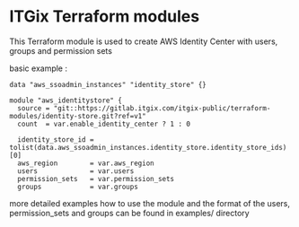# ITGix Terraform modules

This Terraform module is used to create AWS Identity Center with users, groups and permission sets

basic example : 
```
data "aws_ssoadmin_instances" "identity_store" {}

module "aws_identitystore" {
  source = "git::https://gitlab.itgix.com/itgix-public/terraform-modules/identity-store.git?ref=v1"
  count  = var.enable_identity_center ? 1 : 0

  identity_store_id = tolist(data.aws_ssoadmin_instances.identity_store.identity_store_ids)[0]
  aws_region        = var.aws_region
  users             = var.users
  permission_sets   = var.permission_sets
  groups            = var.groups
```

more detailed examples how to use the module and the format of the users, permission_sets and groups can be found in examples/ directory

